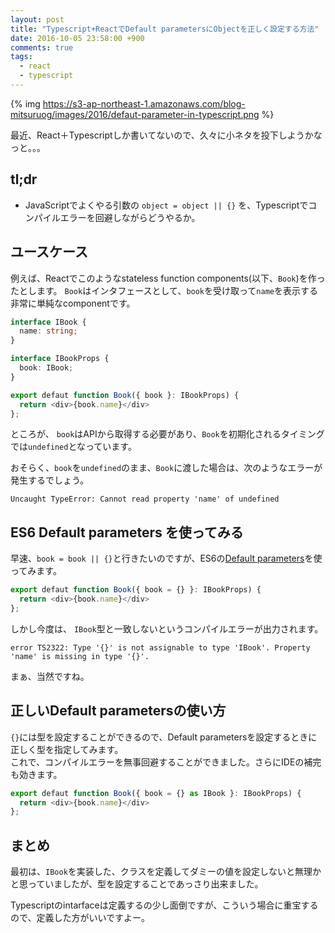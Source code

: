 ```yaml
---
layout: post
title: "Typescript+ReactでDefault parametersにObjectを正しく設定する方法"
date: 2016-10-05 23:58:00 +900
comments: true
tags:
  - react
  - typescript
---
```


{% img https://s3-ap-northeast-1.amazonaws.com/blog-mitsuruog/images/2016/defaut-parameter-in-typescript.png %}

最近、React＋Typescriptしか書いてないので、久々に小ネタを投下しようかなっと。。。

<!-- more -->

## tl;dr

- JavaScriptでよくやる引数の `object = object || {}` を、Typescriptでコンパイルエラーを回避しながらどうやるか。
 
## ユースケース

例えば、Reactでこのようなstateless function components(以下、`Book`)を作ったとします。
`Book`はインタフェースとして、`book`を受け取って`name`を表示する非常に単純なcomponentです。

```ts
interface IBook {
  name: string;
}

interface IBookProps {
  book: IBook;
}

export defaut function Book({ book }: IBookProps) {
  return <div>{book.name}</div>
};
```

ところが、 `book`はAPIから取得する必要があり、`Book`を初期化されるタイミングでは`undefined`となっています。

おそらく、`book`を`undefined`のまま、`Book`に渡した場合は、次のようなエラーが発生するでしょう。

```
Uncaught TypeError: Cannot read property 'name' of undefined
```

## ES6 Default parameters を使ってみる

早速、`book = book || {}`と行きたいのですが、ES6の[Default parameters](https://developer.mozilla.org/en/docs/Web/JavaScript/Reference/Functions/Default_parameters)を使ってみます。

```ts
export defaut function Book({ book = {} }: IBookProps) {
  return <div>{book.name}</div>
};
```

しかし今度は、 `IBook`型と一致しないというコンパイルエラーが出力されます。

```
error TS2322: Type '{}' is not assignable to type 'IBook'. Property 'name' is missing in type '{}'.
```

まぁ、当然ですね。

## 正しいDefault parametersの使い方

`{}`には型を設定することができるので、Default parametersを設定するときに正しく型を指定してみます。  
これで、コンパイルエラーを無事回避することができました。さらにIDEの補完も効きます。

```ts
export defaut function Book({ book = {} as IBook }: IBookProps) {
  return <div>{book.name}</div>
};
```

## まとめ

最初は、`IBook`を実装した、クラスを定義してダミーの値を設定しないと無理かと思っていましたが、型を設定することであっさり出来ました。

Typescriptのintarfaceは定義するの少し面倒ですが、こういう場合に重宝するので、定義した方がいいですよー。
